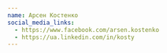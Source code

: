 ```yaml
---
name: Арсен Костенко
social_media_links:
  - https://www.facebook.com/arsen.kostenko
  - https://ua.linkedin.com/in/kosty
---
```


